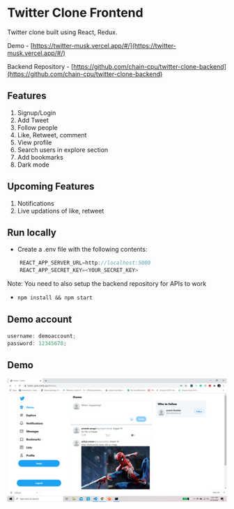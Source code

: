 # Twitter Clone Frontend

Twitter clone built using React, Redux.

Demo - [https://twitter-musk.vercel.app/#/](https://twitter-musk.vercel.app/#/)

Backend Repository - [https://github.com/chain-cpu/twitter-clone-backend](https://github.com/chain-cpu/twitter-clone-backend)

## Features

1. Signup/Login
2. Add Tweet
3. Follow people
4. Like, Retweet, comment
5. View profile
6. Search users in explore section
7. Add bookmarks
8. Dark mode

## Upcoming Features

1. Notifications
2. Live updations of like, retweet

## Run locally

- Create a .env file with the following contents:

```javascript
    REACT_APP_SERVER_URL=http://localhost:5000
    REACT_APP_SECRET_KEY=<YOUR_SECRET_KEY>
```

Note: You need to also setup the backend repository for APIs to work

- `npm install && npm start`

## Demo account

```javascript
username: demoaccount;
password: 12345678;
```

## Demo

![Feed](demo/feed.png)
